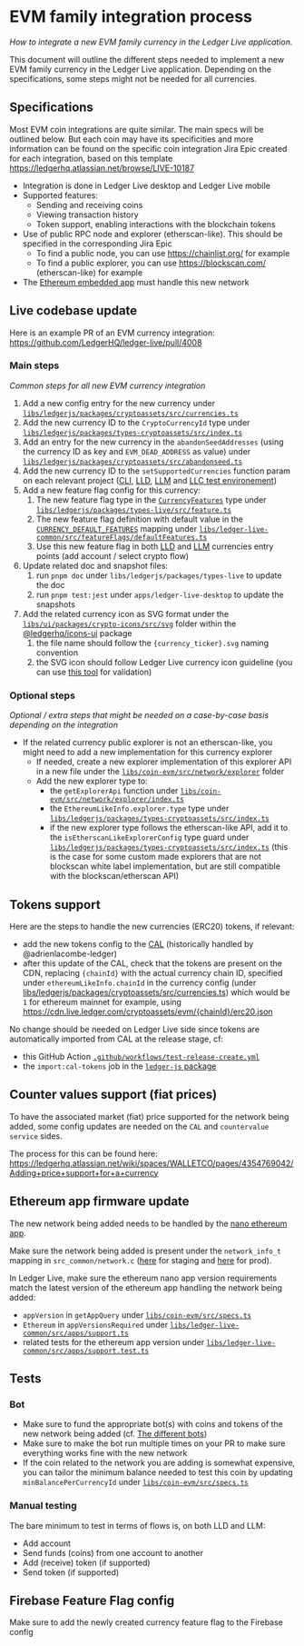 # EVM family integration process

_How to integrate a new EVM family currency in the Ledger Live application._

This document will outline the different steps needed to implement a new EVM family currency in the Ledger Live application.
Depending on the specifications, some steps might not be needed for all currencies.

## Specifications

Most EVM coin integrations are quite similar. The main specs will be outlined below.
But each coin may have its specificities and more information can be found on the specific coin integration Jira Epic created for each integration, based on this template https://ledgerhq.atlassian.net/browse/LIVE-10187

- Integration is done in Ledger Live desktop and Ledger Live mobile
- Supported features:
  - Sending and receiving coins
  - Viewing transaction history
  - Token support, enabling interactions with the blockchain tokens
- Use of public RPC node and explorer (etherscan-like). This should be specified in the corresponding Jira Epic
  - To find a public node, you can use https://chainlist.org/ for example
  - To find a public explorer, you can use https://blockscan.com/ (etherscan-like) for example
- The [Ethereum embedded app](https://github.com/LedgerHQ/app-ethereum) must handle this new network

## Live codebase update

Here is an example PR of an EVM currency integration: https://github.com/LedgerHQ/ledger-live/pull/4008

### Main steps

_Common steps for all new EVM currency integration_

1. Add a new config entry for the new currency under [`libs/ledgerjs/packages/cryptoassets/src/currencies.ts`](https://github.com/LedgerHQ/ledger-live/blob/develop/libs/ledgerjs/packages/cryptoassets/src/currencies.ts)
2. Add the new currency ID to the `CryptoCurrencyId` type under [`libs/ledgerjs/packages/types-cryptoassets/src/index.ts`](https://github.com/LedgerHQ/ledger-live/blob/develop/libs/ledgerjs/packages/types-cryptoassets/src/index.ts)
3. Add an entry for the new currency in the `abandonSeedAddresses` (using the currency ID as key and `EVM_DEAD_ADDRESS` as value) under [`libs/ledgerjs/packages/cryptoassets/src/abandonseed.ts`](https://github.com/LedgerHQ/ledger-live/blob/develop/libs/ledgerjs/packages/cryptoassets/src/abandonseed.ts)
4. Add the new currency ID to the `setSupportedCurrencies` function param on each relevant project ([CLI](https://github.com/LedgerHQ/ledger-live/blob/develop/apps/cli/src/live-common-setup-base.ts), [LLD](https://github.com/LedgerHQ/ledger-live/blob/develop/apps/ledger-live-desktop/src/live-common-set-supported-currencies.ts), [LLM](https://github.com/LedgerHQ/ledger-live/blob/develop/apps/ledger-live-mobile/src/live-common-setup.ts) and [LLC test environement](https://github.com/LedgerHQ/ledger-live/blob/develop/libs/ledger-live-common/src/__tests__/test-helpers/environment.ts))
5. Add a new feature flag config for this currency:
   1. The new feature flag type in the [`CurrencyFeatures`](https://github.com/LedgerHQ/ledger-live/blob/7513354754ce0326a4ebcbcd86a5b4b38898a49e/libs/ledgerjs/packages/types-live/src/feature.ts#L80-L124) type under [`libs/ledgerjs/packages/types-live/src/feature.ts`](https://github.com/LedgerHQ/ledger-live/blob/develop/libs/ledgerjs/packages/types-live/src/feature.ts)
   2. The new feature flag definition with default value in the [`CURRENCY_DEFAULT_FEATURES`](https://github.com/LedgerHQ/ledger-live/blob/7513354754ce0326a4ebcbcd86a5b4b38898a49e/libs/ledger-live-common/src/featureFlags/defaultFeatures.ts#L23-L67) mapping under [`libs/ledger-live-common/src/featureFlags/defaultFeatures.ts`](https://github.com/LedgerHQ/ledger-live/blob/develop/libs/ledger-live-common/src/featureFlags/defaultFeatures.ts)
   3. Use this new feature flag in both [LLD](https://github.com/LedgerHQ/ledger-live/blob/develop/apps/ledger-live-desktop/src/renderer/modals/AddAccounts/steps/StepChooseCurrency.tsx) and [LLM](https://github.com/LedgerHQ/ledger-live/blob/develop/apps/ledger-live-mobile/src/screens/AddAccounts/01-SelectCrypto.tsx) currencies entry points (add account / select crypto flow)
6. Update related doc and snapshot files:
   1. run `pnpm doc` under `libs/ledgerjs/packages/types-live` to update the doc
   2. run `pnpm test:jest` under `apps/ledger-live-desktop` to update the snapshots
7. Add the related currency icon as SVG format under the [`libs/ui/packages/crypto-icons/src/svg`](https://github.com/LedgerHQ/ledger-live/tree/develop/libs/ui/packages/crypto-icons/src/svg) folder within the [@ledgerhq/icons-ui](https://github.com/LedgerHQ/ledger-live/tree/develop/libs/ui/packages/crypto-icons) package
   1. the file name should follow the `{currency_ticker}.svg` naming convention
   2. the SVG icon should follow Ledger Live currency icon guideline (you can use [this tool](https://live.ledger.tools/svg-icons) for validation)

### Optional steps

_Optional / extra steps that might be needed on a case-by-case basis depending on the integration_

- If the related currency public explorer is not an etherscan-like, you might need to add a new implementation for this currency explorer
  - If needed, create a new explorer implementation of this explorer API in a new file under the [`libs/coin-evm/src/network/explorer`](https://github.com/LedgerHQ/ledger-live/tree/develop/libs/coin-evm/src/network/explorer) folder
  - Add the new explorer type to:
    - the `getExplorerApi` function under [`libs/coin-evm/src/network/explorer/index.ts`](https://github.com/LedgerHQ/ledger-live/blob/develop/libs/coin-evm/src/network/explorer/index.ts)
    - the `EthereumLikeInfo.explorer.type` type under [`libs/ledgerjs/packages/types-cryptoassets/src/index.ts`](https://github.com/LedgerHQ/ledger-live/blob/develop/libs/ledgerjs/packages/types-cryptoassets/src/index.ts)
    - if the new explorer type follows the etherscan-like API, add it to the `isEtherscanLikeExplorerConfig` type guard under [`libs/ledgerjs/packages/types-cryptoassets/src/index.ts`](https://github.com/LedgerHQ/ledger-live/blob/develop/libs/coin-evm/src/network/explorer/types.ts) (this is the case for some custom made explorers that are not blockscan white label implementation, but are still compatible with the blockscan/etherscan API)

## Tokens support

Here are the steps to handle the new currencies (ERC20) tokens, if relevant:

- add the new tokens config to the [CAL](https://github.com/LedgerHQ/crypto-assets) (historically handled by @adrienlacombe-ledger)
- after this update of the CAL, check that the tokens are present on the CDN, replacing `{chainId}` with the actual currency chain ID, specified under `ethereumLikeInfo.chainId` in the currency config (under [libs/ledgerjs/packages/cryptoassets/src/currencies.ts](https://github.com/LedgerHQ/ledger-live/blob/develop/libs/ledgerjs/packages/cryptoassets/src/currencies.ts)) which would be `1` for ethereum mainnet for example, using https://cdn.live.ledger.com/cryptoassets/evm/{chainId}/erc20.json

No change should be needed on Ledger Live side since tokens are automatically imported from CAL at the release stage, cf:

- this GitHub Action [`.github/workflows/test-release-create.yml`](https://github.com/LedgerHQ/ledger-live/blob/develop/.github/workflows/test-release-create.yml)
- the `import:cal-tokens` job in the [`ledger-js` package](https://github.com/LedgerHQ/ledger-live/blob/develop/libs/ledgerjs/package.json)

## Counter values support (fiat prices)

To have the associated market (fiat) price supported for the network being added, some config updates are needed on the `CAL` and `countervalue service` sides.

The process for this can be found here: https://ledgerhq.atlassian.net/wiki/spaces/WALLETCO/pages/4354769042/Adding+price+support+for+a+currency

## Ethereum app firmware update

The new network being added needs to be handled by the [nano ethereum app](https://github.com/LedgerHQ/app-ethereum).

Make sure the network being added is present under the `network_info_t` mapping in `src_common/network.c` ([here](https://github.com/LedgerHQ/app-ethereum/blob/develop/src_common/network.c) for staging and [here](https://github.com/LedgerHQ/app-ethereum/blob/master/src_common/network.c) for prod).

In Ledger Live, make sure the ethereum nano app version requirements match the latest version of the ethereum app handling the network being added:

- `appVersion` in `getAppQuery` under [`libs/coin-evm/src/specs.ts`](https://github.com/LedgerHQ/ledger-live/blob/develop/libs/coin-evm/src/specs.ts)
- `Ethereum` in `appVersionsRequired` under [`libs/ledger-live-common/src/apps/support.ts`](https://github.com/LedgerHQ/ledger-live/blob/develop/libs/ledger-live-common/src/apps/support.ts)
- related tests for the ethereum app version under [`libs/ledger-live-common/src/apps/support.test.ts`](https://github.com/LedgerHQ/ledger-live/blob/develop/libs/ledger-live-common/src/apps/support.test.ts)

## Tests

### Bot

- Make sure to fund the appropriate bot(s) with coins and tokens of the new network being added (cf. [The different bots](https://github.com/LedgerHQ/ledger-live/wiki/LLC:bot#the-different-bots))
- Make sure to make the bot run multiple times on your PR to make sure everything works fine with the new network
- If the coin related to the network you are adding is somewhat expensive, you can tailor the minimum balance needed to test this coin by updating `minBalancePerCurrencyId` under [`libs/coin-evm/src/specs.ts`](https://github.com/LedgerHQ/ledger-live/blob/develop/libs/coin-evm/src/specs.ts)

### Manual testing

The bare minimum to test in terms of flows is, on both LLD and LLM:

- Add account
- Send funds (coins) from one account to another
- Add (receive) token (if supported)
- Send token (if supported)

## Firebase Feature Flag config

Make sure to add the newly created currency feature flag to the Firebase config
